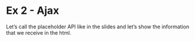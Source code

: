 # Ex 2 - Ajax

Let’s call the placeholder API like in the slides and let’s show the information that we receive in the html.
